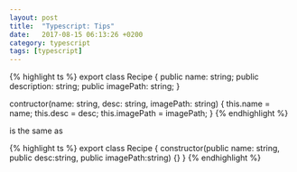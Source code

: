 ```yaml
---
layout: post
title:  "Typescript: Tips"
date:   2017-08-15 06:13:26 +0200
category: typescript
tags: [typescript]
---
```




{% highlight ts %}
export class Recipe {
	public name: string;
	public description: string;
	public imagePath: string;
}

contructor(name: string, desc: string, imagePath: string) {
	this.name = name;
	this.desc = desc;
	this.imagePath = imagePath;
}
{% endhighlight %}

is the same as

{% highlight ts %}
export class Recipe {
	constructor(public name: string, public desc:string, public imagePath:string) {}
}
{% endhighlight %}

<br /><br />

